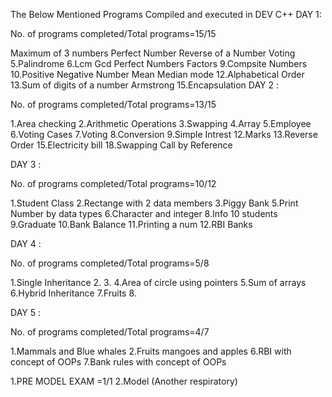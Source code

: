 The Below Mentioned Programs Compiled and executed in DEV C++
DAY 1:

No. of programs completed/Total programs=15/15

Maximum of 3 numbers
Perfect Number
Reverse of a Number
Voting 5.Palindrome 6.Lcm Gcd
Perfect Numbers
Factors 9.Compsite Numbers 10.Positive Negative Number
Mean Median mode 12.Alphabetical Order 13.Sum of digits of a number
Armstrong 15.Encapsulation
DAY 2 :

No. of programs completed/Total programs=13/15

1.Area checking 2.Arithmetic Operations 3.Swapping
4.Array 5.Employee 6.Voting Cases 7.Voting
8.Conversion 9.Simple Intrest 12.Marks 13.Reverse Order 15.Electricity bill 18.Swapping Call by Reference

DAY 3 :

No. of programs completed/Total programs=10/12

1.Student Class 2.Rectange with 2 data members 3.Piggy Bank 5.Print Number by data types 6.Character and integer 8.Info 10 students 9.Graduate 10.Bank Balance 11.Printing a num 12.RBI Banks

DAY 4 :

No. of programs completed/Total programs=5/8

1.Single Inheritance 2. 3. 4.Area of circle using pointers 5.Sum of arrays 6.Hybrid Inheritance 7.Fruits 8.

DAY 5 :

No. of programs completed/Total programs=4/7

1.Mammals and Blue whales
2.Fruits mangoes and apples 6.RBI with concept of OOPs 7.Bank rules with concept of OOPs

1.PRE MODEL EXAM =1/1 2.Model (Another respiratory)
